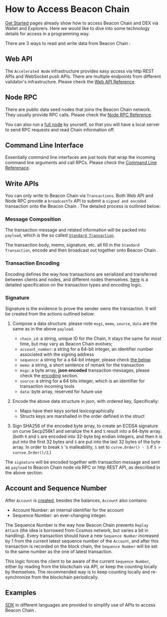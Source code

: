 # How to Access Beacon Chain 

[Get Started](get-started.md) pages already show how to access Beacon Chain  and DEX via
Wallet and Explorers. Here we would like to dive into some technology details for access
in a programming way.

There are 3 ways to read and write data from Beacon Chain :

## Web API
The `Accelerated Node` infrastructure provides easy access via http REST APIs and WebSocket
push APIs. There are multiple endpoints from different validator's infrastructure. Please
check the [Web API Reference](api-reference/dex-api/paths.md)

## Node RPC
There are public data seed nodes that joins the Beacon Chain  network. They usually
provide RPC calls. Please check the [Node RPC Reference](api-reference/node-rpc.md).

You can also run a [full node](fullnode.md) by yourself, so that you will have a local server
to send RPC requests and read Chain information off.

## Command Line Interface
Essentially command line interfaces are just tools that wrap the incoming command line arguments and call RPCs. Please check the [Command Line Referenace](api-reference/cli.md).


## Write APIs
You can only write to Beacon Chain  via `Transactions`. Both Web API and Node RPC provide
a `broadcastTx` API to submit a `signed and encoded` transaction onto the Beacon Chain . The detailed process is outlined below:

### Message Composition
The transaction message and related information will be packed into `payload`, which is the so called [`Standard Transaction`](encoding.md#standard-transaction-to-use-and-encode-for-binance_chain).

The transaction body, memo, signature, etc. all fill in the `Standard Transaction`, encode and then broadcast out together onto Beacon Chain .

### Transaction Encoding
Encoding defines the way how transactions are serialized and transferred between clients and nodes,
and different nodes themselves. [here](encoding.md) is a detailed specification on the transaction
types and encoding logic.

### Signature
Signature is the evidence to prove the sender owns the transaction. It will be created from the actions outlined below:

1. Compose a data structure. please note `msgs`, `memo`, `source`, `data` are the same as in the above `payload`.

    - `chain_id`: a string, unique ID for the Chain, it stays the same for most time, but may vary as Beacon Chain  evolves;
    - `account_number`: a string for a 64-bit integer, an identifier number associated with the signing address
    - `sequence`: a string for a a 64-bit integer, please check [the below](#account_and_sequence_number)
    - `memo`: a string, a short sentence of remark for the transaction
    - `msgs`: a byte array, **json encoded** transaction messages, please check the [encoding](encoding.md) section.
    - `source`: a string for a 64 bits integer, which is an identifier for transaction incoming tools
    - `data`: byte array, reserved for future use


2. Encode the above data structure in json, with ordered key, Specifically:

    - Maps have their keys sorted lexicographically
    - Structs keys are marshalled in the order defined in the struct


3. Sign SHA256 of the encoded byte array, to create an ECDSA signature on curve Secp256k1 and serialize the `R` and `S` result into a 64-byte array. (both `R` and `S` are encoded into 32-byte big endian integers, and then `R` is put into the first 32 bytes and `S` are put into the last 32 bytes of the byte array. In order to break `S` 's malleability, `S` set to `curve.Order() - S` if `S > curnve.Order()/2`.)

The `signature` will be encoded together with transaction message and sent as `payload` to Beacon Chain  node via RPC or http REST API, as described in the above section.

## Account and Sequence Number

After `Account` is [created](transfer.md#account_and_balance), besides the balances, `Account` also contains:

- Account Number: an internal identifier for the account
- Sequence Number: an ever-changing integer.

The Sequence Number is the way how Beacon Chain  prevents `Replay Attack` (the idea is borrowed from Cosmos
network, but varies a bit in handling). Every transaction should have a new `Sequence Number` increased by
1 from the current latest sequence number of the `Account`, and after this transaction is recorded on the
block chain, the `Sequence Number` will be set to the same number as the one of latest transaction.

This logic forces the client to be aware of the current `Sequence Number`, either by reading from the
blockchain via API, or keep the counting locally by themselves. The recommended way is to keep
counting locally and re-synchronize from the blockchain periodically.

## Examples

[SDK](api-reference/sdk.md) in different languages are provided to simplify use of APIs to access Beacon Chain .
